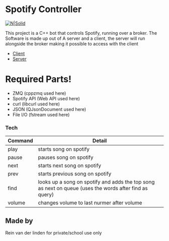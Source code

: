 # Spotify Controller

[![N|Solid](https://www.agconnect.nl/sites/ag/files/spotify%20logo.jpg)](https://nodesource.com/products/nsolid)

This project is a C++ bot that controls Spotify, running over a broker. The Software is made up out of A server and a client, the server will run alongside the broker making it possible to access with the client

  * [Client](https://github.com/Reinvanderlinden/MusicBot/tree/master/Client)
  * [Server](https://github.com/Reinvanderlinden/MusicBot/tree/master/Server)

# Required Parts!

  - ZMQ (cppzmq used here)
  - Spotify API (Web API used here)
  - curl (libcurl used here)
  - JSON (QJsonDocument used here)
  - File I/O (fstream used here)

### Tech

| Command | Detail |
| ------ | ------ |
| play | starts song  on spotify |
| pause | pauses song  on spotify |
| next | starts next song  on spotify |
| prev | starts previous song  on spotify |
| find | looks up a song on spotify and adds the top song as next on queue (uses the words after find as query) |
| volume | changes volume to last nurmer after volume |

Made by
----

Rein van der linden
for private/school use only
